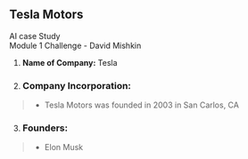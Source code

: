 ## Tesla Motors   
AI case Study  
Module 1 Challenge - David Mishkin

1. **Name of Company:** Tesla     
2. ### Company Incorporation:
  > - Tesla Motors was founded in 2003 in San Carlos, CA  
3. ### Founders:
  > - Elon Musk  
